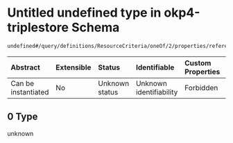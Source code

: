 # Untitled undefined type in okp4-triplestore Schema

```txt
undefined#/query/definitions/ResourceCriteria/oneOf/2/properties/referenced/properties/referer/allOf/0
```



| Abstract            | Extensible | Status         | Identifiable            | Custom Properties | Additional Properties | Access Restrictions | Defined In                                                                     |
| :------------------ | :--------- | :------------- | :---------------------- | :---------------- | :-------------------- | :------------------ | :----------------------------------------------------------------------------- |
| Can be instantiated | No         | Unknown status | Unknown identifiability | Forbidden         | Allowed               | none                | [okp4-triplestore.json\*](schema/okp4-triplestore.json "open original schema") |

## 0 Type

unknown
